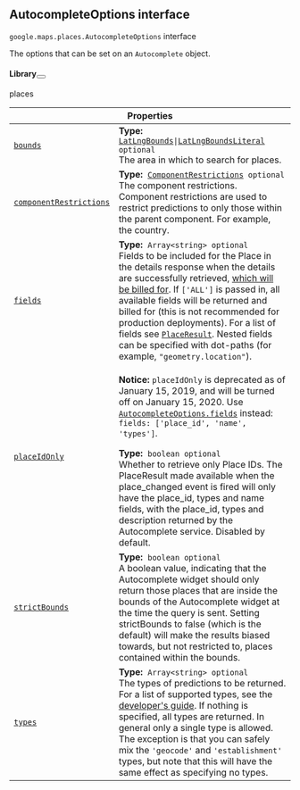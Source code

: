 
<devsite-heading text=" AutocompleteOptions interface" for="AutocompleteOptions" level="h2" link="" toc="" back-to-top=""><h2 id="AutocompleteOptions" is-upgraded="">AutocompleteOptions interface </h2></devsite-heading>
<p>
<code translate="no" dir="ltr"><span itemprop="path">google.maps.places</span>.<span itemprop="name">AutocompleteOptions</span></code>
interface
</p>
<p>The options that can be set on an <code translate="no" dir="ltr">Autocomplete</code> object.</p>
<devsite-heading text="Library" for="library_1" level="h4" link=""><h4 is-upgraded="" id="library_1">Library<button role="button" class="devsite-heading-link button-flat material-icons" title="Copy link to this section"></button></h4></devsite-heading>
<p>places</p>
<div class="devsite-table-wrapper"><table class="properties responsive" summary="interface AutocompleteOptions - Properties">
<thead>
<tr><th colspan="2">Properties</th>
</tr></thead>
<tbody>
<tr id="AutocompleteOptions.bounds">
<td itemprop="property"><code translate="no" dir="ltr"><a class="secret-link" href="#AutocompleteOptions.bounds"><span>bounds</span></a></code></td>
<td><div><strong>Type:</strong>&nbsp; <code translate="no" dir="ltr"><a href="LatLngBounds.md">LatLngBounds</a>|<a href="LatLngBoundsLiteral.md">LatLngBoundsLiteral</a> <span class="optional-type-annotation">optional</span></code></div>
<div class="desc">The area in which to search for places.</div></td>
</tr>
<tr id="AutocompleteOptions.componentRestrictions">
<td itemprop="property"><code translate="no" dir="ltr"><a class="secret-link" href="#AutocompleteOptions.componentRestrictions"><span>componentRestrictions</span></a></code></td>
<td><div><strong>Type:</strong>&nbsp; <code translate="no" dir="ltr"><a href="ComponentRestrictions.md">ComponentRestrictions</a> <span class="optional-type-annotation">optional</span></code></div>
<div class="desc">The component restrictions. Component restrictions are used to restrict predictions to only those within the parent component. For example, the country.</div></td>
</tr>
<tr id="AutocompleteOptions.fields">
<td itemprop="property"><code translate="no" dir="ltr"><a class="secret-link" href="#AutocompleteOptions.fields"><span>fields</span></a></code></td>
<td><div><strong>Type:</strong>&nbsp; <code translate="no" dir="ltr">Array&lt;string&gt; <span class="optional-type-annotation">optional</span></code></div>
<div class="desc">Fields to be included for the Place in the details response when the details are successfully retrieved, <a href="https://developers.google.com/maps/billing/understanding-cost-of-use#places-product">which will be billed for</a>. If <code translate="no" dir="ltr">['ALL']</code> is passed in, all available fields will be returned and billed for (this is not recommended for production deployments). For a list of fields see <code translate="no" dir="ltr"><a href="PlaceResult.md">PlaceResult</a></code>. Nested fields can be specified with dot-paths (for example, <code translate="no" dir="ltr">"geometry.location"</code>).</div></td>
</tr>
<tr id="AutocompleteOptions.placeIdOnly">
<td itemprop="property"><code translate="no" dir="ltr"><a class="secret-link" href="#AutocompleteOptions.placeIdOnly"><span>placeIdOnly</span></a></code></td>
<td><aside class="warning"><p><b>Notice:</b> <code translate="no" dir="ltr">placeIdOnly</code> is deprecated as of January 15, 2019, and will be turned off on January 15, 2020. Use <code translate="no" dir="ltr"><a href="/maps/documentation/javascript/reference/places-widget#AutocompleteOptions.fields">AutocompleteOptions.fields</a></code> instead: <code translate="no" dir="ltr">fields: ['place_id', 'name', 'types']</code>.</p></aside><div><strong>Type:</strong>&nbsp; <code translate="no" dir="ltr">boolean <span class="optional-type-annotation">optional</span></code></div>
<div class="desc">Whether to retrieve only Place IDs. The PlaceResult made available when the place_changed event is fired will only have the place_id, types and name fields, with the place_id, types and description returned by the Autocomplete service. Disabled by default.</div></td>
</tr>
<tr id="AutocompleteOptions.strictBounds">
<td itemprop="property"><code translate="no" dir="ltr"><a class="secret-link" href="#AutocompleteOptions.strictBounds"><span>strictBounds</span></a></code></td>
<td><div><strong>Type:</strong>&nbsp; <code translate="no" dir="ltr">boolean <span class="optional-type-annotation">optional</span></code></div>
<div class="desc">A boolean value, indicating that the Autocomplete widget should only return those places that are inside the bounds of the Autocomplete widget at the time the query is sent. Setting strictBounds to false (which is the default) will make the results biased towards, but not restricted to, places contained within the bounds.</div></td>
</tr>
<tr id="AutocompleteOptions.types">
<td itemprop="property"><code translate="no" dir="ltr"><a class="secret-link" href="#AutocompleteOptions.types"><span>types</span></a></code></td>
<td><div><strong>Type:</strong>&nbsp; <code translate="no" dir="ltr">Array&lt;string&gt; <span class="optional-type-annotation">optional</span></code></div>
<div class="desc">The types of predictions to be returned. For a list of supported types, see the <a href="https://developers.google.com/places/supported_types#table3">developer's guide</a>. If nothing is specified, all types are returned. In general only a single type is allowed. The exception is that you can safely mix the <code translate="no" dir="ltr">'geocode'</code> and <code translate="no" dir="ltr">'establishment'</code> types, but note that this will have the same effect as specifying no types.</div></td>
</tr>
</tbody>
</table></div>
<script src="replace_links.js"></script>
